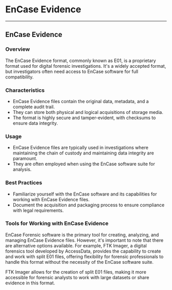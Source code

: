 # EnCase Evidence

---

## EnCase Evidence

### Overview
The EnCase Evidence format, commonly known as E01, is a proprietary format used for digital forensic investigations. It's a widely accepted format, but investigators often need access to EnCase software for full compatibility.

### Characteristics

- EnCase Evidence files contain the original data, metadata, and a complete audit trail.
- They can store both physical and logical acquisitions of storage media.
- The format is highly secure and tamper-evident, with checksums to ensure data integrity.

### Usage

- EnCase Evidence files are typically used in investigations where maintaining the chain of custody and maintaining data integrity are paramount.
- They are often employed when using the EnCase software suite for analysis.

### Best Practices

- Familiarize yourself with the EnCase software and its capabilities for working with EnCase Evidence files.
- Document the acquisition and packaging process to ensure compliance with legal requirements.


### Tools for Working with EnCase Evidence

EnCase Forensic software is the primary tool for creating, analyzing, and managing EnCase Evidence files. However, it's important to note that there are alternative options available. For example, FTK Imager, a digital forensics tool developed by AccessData, provides the capability to create and work with split E01 files, offering flexibility for forensic professionals to handle this format without the necessity of the EnCase software suite.

FTK Imager allows for the creation of split E01 files, making it more accessible for forensic analysts to work with large datasets or share evidence in this format.
